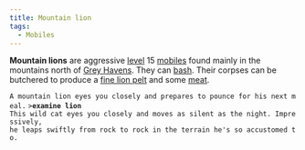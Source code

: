 ```yaml
---
title: Mountain lion
tags:
  - Mobiles
---
```

**Mountain lions** are aggressive [level](level "wikilink") 15
[mobiles](mobile "wikilink") found mainly in the mountains north of
[Grey Havens](Grey_Havens "wikilink"). They can [bash](bash "wikilink").
Their corpses can be butchered to produce a [fine lion
pelt](fine_lion_pelt "wikilink") and some [meat](meat "wikilink").

`A mountain lion eyes you closely and prepares to pounce for his next meal.`
`>`**`examine lion`**
`This wild cat eyes you closely and moves as silent as the night. Impressively,`
`he leaps swiftly from rock to rock in the terrain he's so accustomed to.`
